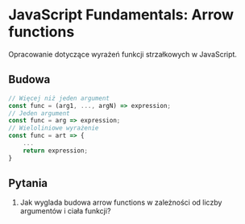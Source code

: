 # JavaScript Fundamentals: Arrow functions

Opracowanie dotyczące wyrażeń funkcji strzałkowych w JavaScript.

## Budowa
```javascript
// Więcej niż jeden argument
const func = (arg1, ..., argN) => expression;
// Jeden argument
const func = arg => expression;
// Wieloliniowe wyrażenie
const func = art => {
    ...
    return expression;
}
```


## Pytania
1. Jak wyglada budowa arrow functions w zależności od liczby argumentów i ciała funkcji?
